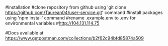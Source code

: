 #installation
    #clone repository from github using 'git clone https://github.com/Taurean04/user-service.git' command
    #install packages using 'npm install' command
    #rename .example.env to .env for environmental variables
    #http://104.131.114.75

#Docs available at
https://www.getpostman.com/collections/b2f62c94bfd85874a509